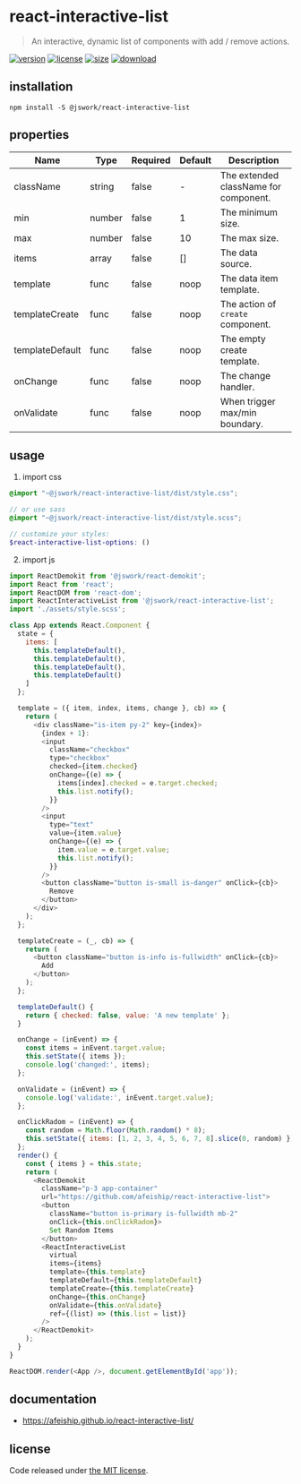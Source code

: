 # react-interactive-list
> An interactive, dynamic list of components with add / remove actions.

[![version][version-image]][version-url]
[![license][license-image]][license-url]
[![size][size-image]][size-url]
[![download][download-image]][download-url]

## installation
```shell
npm install -S @jswork/react-interactive-list
```

## properties
| Name            | Type   | Required | Default | Description                           |
| --------------- | ------ | -------- | ------- | ------------------------------------- |
| className       | string | false    | -       | The extended className for component. |
| min             | number | false    | 1       | The minimum size.                     |
| max             | number | false    | 10      | The max size.                         |
| items           | array  | false    | []      | The data source.                      |
| template        | func   | false    | noop    | The data item template.               |
| templateCreate  | func   | false    | noop    | The action of `create` component.     |
| templateDefault | func   | false    | noop    | The empty create template.            |
| onChange        | func   | false    | noop    | The change handler.                   |
| onValidate      | func   | false    | noop    | When trigger max/min boundary.        |


## usage
1. import css
  ```scss
  @import "~@jswork/react-interactive-list/dist/style.css";

  // or use sass
  @import "~@jswork/react-interactive-list/dist/style.scss";

  // customize your styles:
  $react-interactive-list-options: ()
  ```
2. import js
  ```js
  import ReactDemokit from '@jswork/react-demokit';
  import React from 'react';
  import ReactDOM from 'react-dom';
  import ReactInteractiveList from '@jswork/react-interactive-list';
  import './assets/style.scss';

  class App extends React.Component {
    state = {
      items: [
        this.templateDefault(),
        this.templateDefault(),
        this.templateDefault(),
        this.templateDefault()
      ]
    };

    template = ({ item, index, items, change }, cb) => {
      return (
        <div className="is-item py-2" key={index}>
          {index + 1}:
          <input
            className="checkbox"
            type="checkbox"
            checked={item.checked}
            onChange={(e) => {
              items[index].checked = e.target.checked;
              this.list.notify();
            }}
          />
          <input
            type="text"
            value={item.value}
            onChange={(e) => {
              item.value = e.target.value;
              this.list.notify();
            }}
          />
          <button className="button is-small is-danger" onClick={cb}>
            Remove
          </button>
        </div>
      );
    };

    templateCreate = (_, cb) => {
      return (
        <button className="button is-info is-fullwidth" onClick={cb}>
          Add
        </button>
      );
    };

    templateDefault() {
      return { checked: false, value: 'A new template' };
    }

    onChange = (inEvent) => {
      const items = inEvent.target.value;
      this.setState({ items });
      console.log('changed:', items);
    };

    onValidate = (inEvent) => {
      console.log('validate:', inEvent.target.value);
    };

    onClickRadom = (inEvent) => {
      const random = Math.floor(Math.random() * 8);
      this.setState({ items: [1, 2, 3, 4, 5, 6, 7, 8].slice(0, random) });
    };
    render() {
      const { items } = this.state;
      return (
        <ReactDemokit
          className="p-3 app-container"
          url="https://github.com/afeiship/react-interactive-list">
          <button
            className="button is-primary is-fullwidth mb-2"
            onClick={this.onClickRadom}>
            Set Random Items
          </button>
          <ReactInteractiveList
            virtual
            items={items}
            template={this.template}
            templateDefault={this.templateDefault}
            templateCreate={this.templateCreate}
            onChange={this.onChange}
            onValidate={this.onValidate}
            ref={(list) => (this.list = list)}
          />
        </ReactDemokit>
      );
    }
  }

  ReactDOM.render(<App />, document.getElementById('app'));

  ```

## documentation
- https://afeiship.github.io/react-interactive-list/


## license
Code released under [the MIT license](https://github.com/afeiship/react-interactive-list/blob/master/LICENSE.txt).

[version-image]: https://img.shields.io/npm/v/@jswork/react-interactive-list
[version-url]: https://npmjs.org/package/@jswork/react-interactive-list

[license-image]: https://img.shields.io/npm/l/@jswork/react-interactive-list
[license-url]: https://github.com/afeiship/react-interactive-list/blob/master/LICENSE.txt

[size-image]: https://img.shields.io/bundlephobia/minzip/@jswork/react-interactive-list
[size-url]: https://github.com/afeiship/react-interactive-list/blob/master/dist/react-interactive-list.min.js

[download-image]: https://img.shields.io/npm/dm/@jswork/react-interactive-list
[download-url]: https://www.npmjs.com/package/@jswork/react-interactive-list
